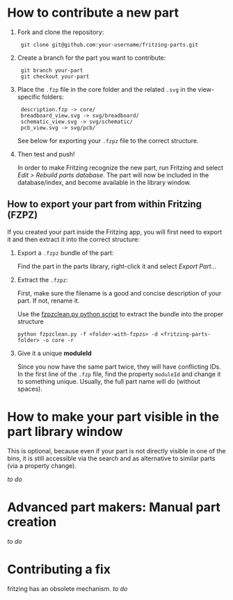 # How to contribute a new part

1. Fork and clone the repository:

        git clone git@github.com:your-username/fritzing-parts.git

2. Create a branch for the part you want to contribute:

        git branch your-part
        git checkout your-part

3. Place the `.fzp` file in the core folder and the related `.svg` in the view-specific folders:

        description.fzp -> core/
        breadboard_view.svg -> svg/breadboard/ 
        schematic_view.svg -> svg/schematic/ 
        pcb_view.svg -> svg/pcb/ 

    See below for exporting your `.fzpz` file to the correct structure.

4. Then test and push!

    In order to make Fritzing recognize the new part, run Fritzing and select _Edit > Rebuild parts database_. The part will now be included in the database/index, and become available in the library window.

## How to export your part from within Fritzing (FZPZ)

If you created your part inside the Fritzing app, you will first need to export it and then extract it into the correct structure:

1. Export a `.fzpz` bundle of the part:

   Find the part in the parts library, right-click it and select _Export Part..._

2. Extract the `.fzpz`:

   First, make sure the filename is a good and concise description of your part. If not, rename it.

   Use the [fzpzclean.py python script](https://github.com/fritzing/fritzing-app/blob/master/tools/part-gen-scripts/misc_scripts/fzpzclean.py) to extract the bundle into the proper structure
   
       python fzpzclean.py -f <folder-with-fzpzs> -d <fritzing-parts-folder> -o core -r

3. Give it a unique **moduleId**

   Since you now have the same part twice, they will have conflicting IDs. In the first line of the `.fzp` file, find the property `moduleId` and change it to something unique. Usually, the full part name will do (without spaces).
   

# How to make your part visible in the part library window

This is optional, because even if your part is not directly visible in one of the bins, it is still accessible via the search and as alternative to similar parts (via a property change).

*to do*
  

# Advanced part makers: Manual part creation
*to do*

# Contributing a fix
fritzing has an obsolete mechanism. 
*to do*


